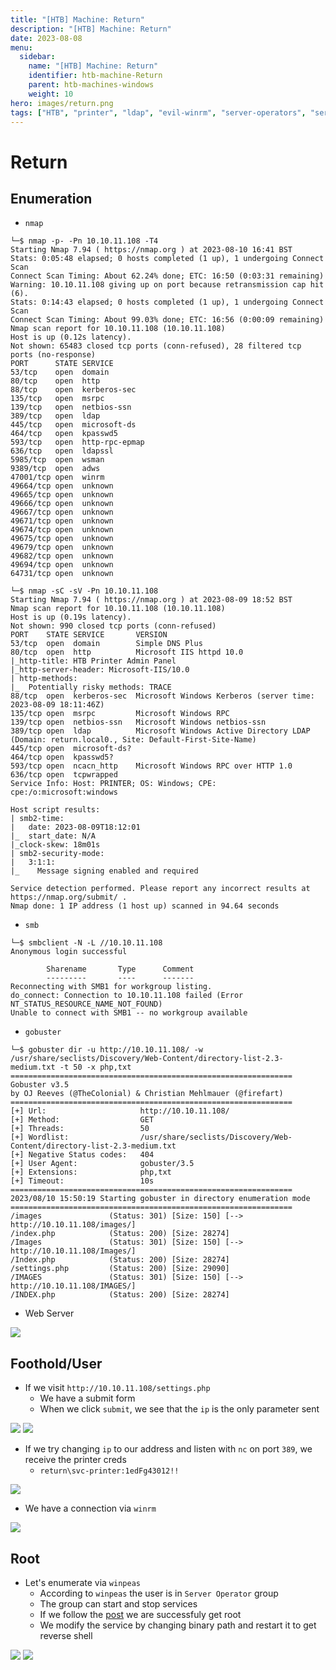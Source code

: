 ```yaml
---
title: "[HTB] Machine: Return"
description: "[HTB] Machine: Return"
date: 2023-08-08
menu:
  sidebar:
    name: "[HTB] Machine: Return"
    identifier: htb-machine-Return
    parent: htb-machines-windows
    weight: 10
hero: images/return.png
tags: ["HTB", "printer", "ldap", "evil-winrm", "server-operators", "service", "service-hijack", "windows-service"]
---
```


# Return
## Enumeration
- `nmap`
```
└─$ nmap -p- -Pn 10.10.11.108 -T4 
Starting Nmap 7.94 ( https://nmap.org ) at 2023-08-10 16:41 BST
Stats: 0:05:48 elapsed; 0 hosts completed (1 up), 1 undergoing Connect Scan
Connect Scan Timing: About 62.24% done; ETC: 16:50 (0:03:31 remaining)
Warning: 10.10.11.108 giving up on port because retransmission cap hit (6).
Stats: 0:14:43 elapsed; 0 hosts completed (1 up), 1 undergoing Connect Scan
Connect Scan Timing: About 99.03% done; ETC: 16:56 (0:00:09 remaining)
Nmap scan report for 10.10.11.108 (10.10.11.108)
Host is up (0.12s latency).
Not shown: 65483 closed tcp ports (conn-refused), 28 filtered tcp ports (no-response)
PORT      STATE SERVICE
53/tcp    open  domain
80/tcp    open  http
88/tcp    open  kerberos-sec
135/tcp   open  msrpc
139/tcp   open  netbios-ssn
389/tcp   open  ldap
445/tcp   open  microsoft-ds
464/tcp   open  kpasswd5
593/tcp   open  http-rpc-epmap
636/tcp   open  ldapssl
5985/tcp  open  wsman
9389/tcp  open  adws
47001/tcp open  winrm
49664/tcp open  unknown
49665/tcp open  unknown
49666/tcp open  unknown
49667/tcp open  unknown
49671/tcp open  unknown
49674/tcp open  unknown
49675/tcp open  unknown
49679/tcp open  unknown
49682/tcp open  unknown
49694/tcp open  unknown
64731/tcp open  unknown
```
```
└─$ nmap -sC -sV -Pn 10.10.11.108
Starting Nmap 7.94 ( https://nmap.org ) at 2023-08-09 18:52 BST
Nmap scan report for 10.10.11.108 (10.10.11.108)
Host is up (0.19s latency).
Not shown: 990 closed tcp ports (conn-refused)
PORT    STATE SERVICE       VERSION
53/tcp  open  domain        Simple DNS Plus
80/tcp  open  http          Microsoft IIS httpd 10.0
|_http-title: HTB Printer Admin Panel
|_http-server-header: Microsoft-IIS/10.0
| http-methods: 
|_  Potentially risky methods: TRACE
88/tcp  open  kerberos-sec  Microsoft Windows Kerberos (server time: 2023-08-09 18:11:46Z)
135/tcp open  msrpc         Microsoft Windows RPC
139/tcp open  netbios-ssn   Microsoft Windows netbios-ssn
389/tcp open  ldap          Microsoft Windows Active Directory LDAP (Domain: return.local0., Site: Default-First-Site-Name)
445/tcp open  microsoft-ds?
464/tcp open  kpasswd5?
593/tcp open  ncacn_http    Microsoft Windows RPC over HTTP 1.0
636/tcp open  tcpwrapped
Service Info: Host: PRINTER; OS: Windows; CPE: cpe:/o:microsoft:windows

Host script results:
| smb2-time: 
|   date: 2023-08-09T18:12:01
|_  start_date: N/A
|_clock-skew: 18m01s
| smb2-security-mode: 
|   3:1:1: 
|_    Message signing enabled and required

Service detection performed. Please report any incorrect results at https://nmap.org/submit/ .
Nmap done: 1 IP address (1 host up) scanned in 94.64 seconds

```
- `smb`
```
└─$ smbclient -N -L //10.10.11.108
Anonymous login successful

        Sharename       Type      Comment
        ---------       ----      -------
Reconnecting with SMB1 for workgroup listing.
do_connect: Connection to 10.10.11.108 failed (Error NT_STATUS_RESOURCE_NAME_NOT_FOUND)
Unable to connect with SMB1 -- no workgroup available
```
- `gobuster`
```
└─$ gobuster dir -u http://10.10.11.108/ -w /usr/share/seclists/Discovery/Web-Content/directory-list-2.3-medium.txt -t 50 -x php,txt
===============================================================
Gobuster v3.5
by OJ Reeves (@TheColonial) & Christian Mehlmauer (@firefart)
===============================================================
[+] Url:                     http://10.10.11.108/
[+] Method:                  GET
[+] Threads:                 50
[+] Wordlist:                /usr/share/seclists/Discovery/Web-Content/directory-list-2.3-medium.txt
[+] Negative Status codes:   404
[+] User Agent:              gobuster/3.5
[+] Extensions:              php,txt
[+] Timeout:                 10s
===============================================================
2023/08/10 15:50:19 Starting gobuster in directory enumeration mode
===============================================================
/images               (Status: 301) [Size: 150] [--> http://10.10.11.108/images/]
/index.php            (Status: 200) [Size: 28274]
/Images               (Status: 301) [Size: 150] [--> http://10.10.11.108/Images/]
/Index.php            (Status: 200) [Size: 28274]
/settings.php         (Status: 200) [Size: 29090]
/IMAGES               (Status: 301) [Size: 150] [--> http://10.10.11.108/IMAGES/]
/INDEX.php            (Status: 200) [Size: 28274]
```
- Web Server

![](./images/1.png)

## Foothold/User
- If we visit `http://10.10.11.108/settings.php`
  - We have a submit form
  - When we click `submit`, we see that the `ip` is the only parameter sent

![](./images/2.png)
![](./images/3.png)

- If we try changing `ip` to our address and listen with `nc` on port `389`, we receive the printer creds
  - `return\svc-printer:1edFg43012!!`

![](./images/4.png)

- We have a connection via `winrm`

![](./images/5.png)

## Root
- Let's enumerate via `winpeas`
  - According to `winpeas` the user is in `Server Operator` group
  - The group can start and stop services
  - If we follow the [post](https://cube0x0.github.io/Pocing-Beyond-DA/) we are successfuly get root
  - We modify the service by changing binary path and restart it to get reverse shell

![](./images/6.png)
![](./images/7.png)

